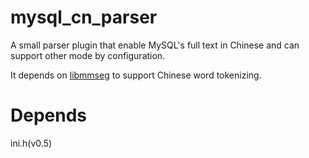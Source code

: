 mysql_cn_parser
===============

A small parser plugin that enable MySQL's full text in Chinese and can support other mode by configuration.

It depends on [libmmseg](http://www.coreseek.cn) to support Chinese word tokenizing.


Depends
=================

ini.h(v0.5)
